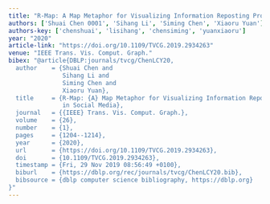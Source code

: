 ```yaml
---
title: "R-Map: A Map Metaphor for Visualizing Information Reposting Process in Social Media"
authors: ['Shuai Chen 0001', 'Sihang Li', 'Siming Chen', 'Xiaoru Yuan']
authors-key: ['chenshuai', 'lisihang', 'chensiming', 'yuanxiaoru']
year: "2020"
article-link: "https://doi.org/10.1109/TVCG.2019.2934263"
venue: "IEEE Trans. Vis. Comput. Graph."
bibex: "@article{DBLP:journals/tvcg/ChenLCY20,
  author    = {Shuai Chen and
               Sihang Li and
               Siming Chen and
               Xiaoru Yuan},
  title     = {R-Map: {A} Map Metaphor for Visualizing Information Reposting Process
               in Social Media},
  journal   = {{IEEE} Trans. Vis. Comput. Graph.},
  volume    = {26},
  number    = {1},
  pages     = {1204--1214},
  year      = {2020},
  url       = {https://doi.org/10.1109/TVCG.2019.2934263},
  doi       = {10.1109/TVCG.2019.2934263},
  timestamp = {Fri, 29 Nov 2019 08:56:49 +0100},
  biburl    = {https://dblp.org/rec/journals/tvcg/ChenLCY20.bib},
  bibsource = {dblp computer science bibliography, https://dblp.org}
}"
---
```

